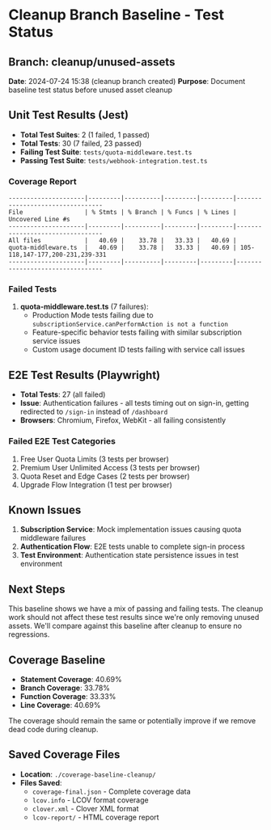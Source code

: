 # Cleanup Branch Baseline - Test Status

## Branch: cleanup/unused-assets
**Date**: 2024-07-24 15:38 (cleanup branch created)
**Purpose**: Document baseline test status before unused asset cleanup

## Unit Test Results (Jest)
- **Total Test Suites**: 2 (1 failed, 1 passed)
- **Total Tests**: 30 (7 failed, 23 passed)
- **Failing Test Suite**: `tests/quota-middleware.test.ts`
- **Passing Test Suite**: `tests/webhook-integration.test.ts`

### Coverage Report
```
---------------------|---------|----------|---------|---------|---------------------------------
File                 | % Stmts | % Branch | % Funcs | % Lines | Uncovered Line #s               
---------------------|---------|----------|---------|---------|---------------------------------
All files            |   40.69 |    33.78 |   33.33 |   40.69 |                                 
quota-middleware.ts  |   40.69 |    33.78 |   33.33 |   40.69 | 105-118,147-177,200-231,239-331 
---------------------|---------|----------|---------|---------|---------------------------------
```

### Failed Tests
1. **quota-middleware.test.ts** (7 failures):
   - Production Mode tests failing due to `subscriptionService.canPerformAction is not a function`
   - Feature-specific behavior tests failing with similar subscription service issues
   - Custom usage document ID tests failing with service call issues

## E2E Test Results (Playwright)
- **Total Tests**: 27 (all failed)
- **Issue**: Authentication failures - all tests timing out on sign-in, getting redirected to `/sign-in` instead of `/dashboard`
- **Browsers**: Chromium, Firefox, WebKit - all failing consistently

### Failed E2E Test Categories
1. Free User Quota Limits (3 tests per browser)
2. Premium User Unlimited Access (3 tests per browser)  
3. Quota Reset and Edge Cases (2 tests per browser)
4. Upgrade Flow Integration (1 test per browser)

## Known Issues
1. **Subscription Service**: Mock implementation issues causing quota middleware failures
2. **Authentication Flow**: E2E tests unable to complete sign-in process
3. **Test Environment**: Authentication state persistence issues in test environment

## Next Steps
This baseline shows we have a mix of passing and failing tests. The cleanup work should not affect these test results since we're only removing unused assets. We'll compare against this baseline after cleanup to ensure no regressions.

## Coverage Baseline
- **Statement Coverage**: 40.69%
- **Branch Coverage**: 33.78%
- **Function Coverage**: 33.33%
- **Line Coverage**: 40.69%

The coverage should remain the same or potentially improve if we remove dead code during cleanup.

## Saved Coverage Files
- **Location**: `./coverage-baseline-cleanup/`
- **Files Saved**: 
  - `coverage-final.json` - Complete coverage data
  - `lcov.info` - LCOV format coverage
  - `clover.xml` - Clover XML format
  - `lcov-report/` - HTML coverage report
